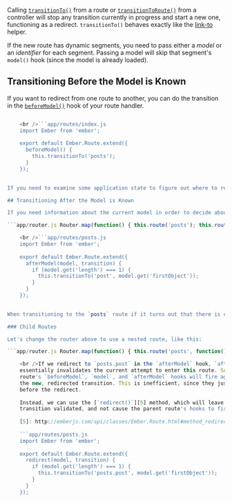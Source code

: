 Calling [`transitionTo()`](http://emberjs.com/api/classes/Ember.Route.html#method_transitionTo) from a route or [`transitionToRoute()`](http://emberjs.com/api/classes/Ember.Controller.html#method_transitionToRoute) from a controller will stop any transition currently in progress and start a new one, functioning as a redirect. `transitionTo()` behaves exactly like the [link-to](../../templates/links) helper.

If the new route has dynamic segments, you need to pass either a *model* or an *identifier* for each segment. Passing a model will skip that segment's `model()` hook (since the model is already loaded).

## Transitioning Before the Model is Known

If you want to redirect from one route to another, you can do the transition in the [`beforeModel()`](http://emberjs.com/api/classes/Ember.Route.html#method_beforeModel) hook of your route handler.

```app/router.js Router.map(function() { this.route('posts'); });

    <br />```app/routes/index.js
    import Ember from 'ember';
    
    export default Ember.Route.extend({
      beforeModel() {
        this.transitionTo('posts');
      }
    });
    

If you need to examine some application state to figure out where to redirect, you might use a [service](../../applications/services).

## Transitioning After the Model is Known

If you need information about the current model in order to decide about redirection, you can use the [`afterModel()`](http://emberjs.com/api/classes/Ember.Route.html#method_afterModel) hook. It receives the resolved model as the first parameter and the transition as the second one. For example:

```app/router.js Router.map(function() { this.route('posts'); this.route('post', { path: '/post/:post_id' }); });

    <br />```app/routes/posts.js
    import Ember from 'ember';
    
    export default Ember.Route.extend({
      afterModel(model, transition) {
        if (model.get('length') === 1) {
          this.transitionTo('post', model.get('firstObject'));
        }
      }
    });
    

When transitioning to the `posts` route if it turns out that there is only one post, the current transition will be aborted in favor of redirecting to the `PostRoute` with the single post object being its model.

### Child Routes

Let's change the router above to use a nested route, like this:

```app/router.js Router.map(function() { this.route('posts', function() { this.route('post', { path: ':post_id' }); }); });

    <br />If we redirect to `posts.post` in the `afterModel` hook, `afterModel`
    essentially invalidates the current attempt to enter this route. So the `posts`
    route's `beforeModel`, `model`, and `afterModel` hooks will fire again within
    the new, redirected transition. This is inefficient, since they just fired
    before the redirect.
    
    Instead, we can use the [`redirect()`][5] method, which will leave the original
    transition validated, and not cause the parent route's hooks to fire again:
    
    [5]: http://emberjs.com/api/classes/Ember.Route.html#method_redirect
    
    ```app/routes/posts.js
    import Ember from 'ember';
    
    export default Ember.Route.extend({
      redirect(model, transition) {
        if (model.get('length') === 1) {
          this.transitionTo('posts.post', model.get('firstObject'));
        }
      }
    });